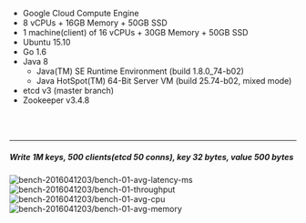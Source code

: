 

- Google Cloud Compute Engine
- 8 vCPUs + 16GB Memory + 50GB SSD
- 1 machine(client) of 16 vCPUs + 30GB Memory + 50GB SSD
- Ubuntu 15.10
- Go 1.6
- Java 8
  - Java(TM) SE Runtime Environment (build 1.8.0_74-b02)
  - Java HotSpot(TM) 64-Bit Server VM (build 25.74-b02, mixed mode)
- etcd v3 (master branch)
- Zookeeper v3.4.8



<br><br><hr>
##### Write 1M keys, 500 clients(etcd 50 conns), key 32 bytes, value 500 bytes

<img src="https://storage.googleapis.com/bench-2016041203/bench-01-avg-latency-ms.svg" alt="bench-2016041203/bench-01-avg-latency-ms">

<img src="https://storage.googleapis.com/bench-2016041203/bench-01-throughput.svg" alt="bench-2016041203/bench-01-throughput">

<img src="https://storage.googleapis.com/bench-2016041203/bench-01-avg-cpu.svg" alt="bench-2016041203/bench-01-avg-cpu">

<img src="https://storage.googleapis.com/bench-2016041203/bench-01-avg-memory.svg" alt="bench-2016041203/bench-01-avg-memory">



